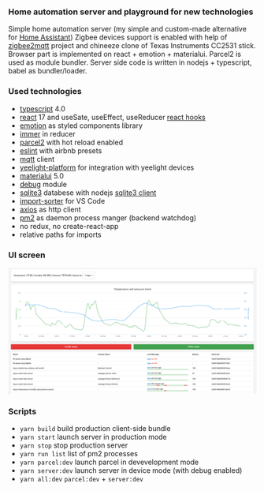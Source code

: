 ### Home automation server and playground for new technologies

Simple home automation server (my simple and custom-made alternative for [Home Assistant](https://www.home-assistant.io/))
Zigbee devices support is enabled with help of [zigbee2mqtt](https://www.zigbee2mqtt.io/) project and chineeze clone of Texas Instruments CC2531 stick.
Browser part is implemented on react + emotion + materialui. Parcel2 is used as module bundler.
Server side code is written in nodejs + typescript, babel as bundler/loader.

<!-- This GUI is also connected to MQTT broker.  -->
<!-- This project has initially started as co2 sensor box with MQTT interface.  -->
<!-- CO2 sensor hardware is implemented on top of esp8266 ([firmware, written on lua](https://github.com/fedulovivan/interstellar/tree/master/nodemcu/mqtt.lua)), flashed with nodemcu and connected to MQTT broker [mosquitto](https://mosquitto.org/).
 -->
<!-- All received metrics are saved into coachdb which allows to browse historical data. -->
<!-- Browser-server communication is implemented as RPC layer over websockets. -->

### Used technologies

- [typescript](https://www.typescriptlang.org/index.html) 4.0
- [react](https://reactjs.org/) 17 and useSate, useEffect, useReducer [react hooks](https://reactjs.org/docs/hooks-intro.html)
- [emotion](https://emotion.sh/) as styled components library
- [immer](https://immerjs.github.io/immer/docs/introduction) in reducer
- [parcel2](https://v2.parceljs.org/) with hot reload enabled
- [eslint](https://eslint.org/) with airbnb presets
- [mqtt](https://www.npmjs.com/package/mqtt) client
- [yeelight-platform](https://github.com/sahilchaddha/yeelight-platform) for integration with yeelight devices
- [materialui](https://next.material-ui.com/) 5.0
- [debug](https://www.npmjs.com/package/debug) module
- [sqlite3](https://www.sqlite.org/) databese with nodejs [sqlite3 client](https://www.npmjs.com/package/sqlite3)
- [import-sorter](https://github.com/SoominHan/import-sorter) for VS Code
- [axios](https://github.com/axios/axios) as http client
- [pm2](https://pm2.keymetrics.io/) as daemon process manger (backend watchdog)
- no redux, no create-react-app
- relative paths for imports
<!-- - RPC layer implemented over [socket.io](https://socket.io/) -->
<!-- - [couchdb](https://couchdb.apache.org/) -->
<!-- - [react-vis](https://uber.github.io/react-vis/) charting library -->

### UI screen

![ui screen](images/screen04.png)

### Scripts

- `yarn build` build production client-side bundle
- `yarn start` launch server in production mode
- `yarn stop` stop production server
- `yarn run list` list of pm2 processes
- `yarn parcel:dev` launch parcel in devevelopment mode
- `yarn server:dev` launch server in device mode (with debug enabled)
- `yarn all:dev` `parcel:dev` + `server:dev`

<!-- ### TODOs
- why cssinjs? https://medium.com/jobsity/css-in-javascript-with-jss-and-react-54cdd2720222
- choosing cssinjs implementation - https://github.com/streamich/freestyler/blob/master/docs/en/generations.md -->

